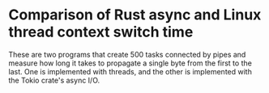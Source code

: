 # Comparison of Rust async and Linux thread context switch time

These are two programs that create 500 tasks connected by pipes and measure how
long it takes to propagate a single byte from the first to the last. One is
implemented with threads, and the other is implemented with the Tokio crate's
async I/O.
